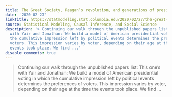 ```yaml
---
title: The Great Society, Reagan’s revolution, and generations of presidential voting
date: '2020-02-27'
linkTitle: https://statmodeling.stat.columbia.edu/2020/02/27/the-great-society-reagans-revolution-and-generations-of-presidential-voting/
source: Statistical Modeling, Causal Inference, and Social Science
description: '> Continuing our walk through the unpublished papers list: This one&#8217;s
  with Yair and Jonathan: We build a model of American presidential voting in which
  the cumulative impression left by political events determines the preferences of
  voters. This impression varies by voter, depending on their age at the time the
  events took place. We find ...'
disable_comments: true
---
```

> Continuing our walk through the unpublished papers list: This one&#8217;s with Yair and Jonathan: We build a model of American presidential voting in which the cumulative impression left by political events determines the preferences of voters. This impression varies by voter, depending on their age at the time the events took place. We find ...